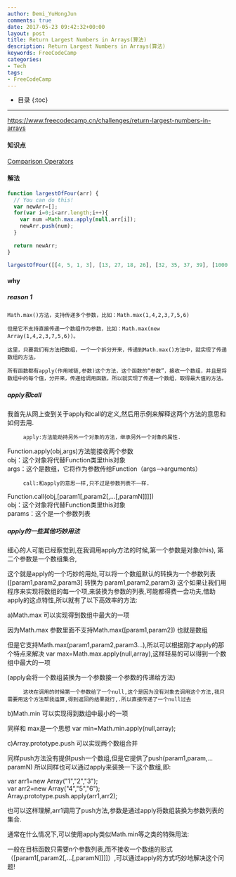 ```yaml
---
author: Demi_YuHongJun
comments: true
date: 2017-05-23 09:42:32+00:00
layout: post
title: Return Largest Numbers in Arrays(算法)
description: Return Largest Numbers in Arrays(算法)
keywords: FreeCodeCamp
categories:
- Tech
tags:
- FreeCodeCamp
---
```

* 目录
{:toc}
---
https://www.freecodecamp.cn/challenges/return-largest-numbers-in-arrays

#### 知识点
[Comparison Operators](https://developer.mozilla.org/zh-CN/docs/Web/JavaScript/Reference/Operators/Comparison_Operators)

#### 解法

```javascript
function largestOfFour(arr) {
  // You can do this!
  var newArr=[];
  for(var i=0;i<arr.length;i++){
    var num =Math.max.apply(null,arr[i]);
    newArr.push(num);
  }
  
  return newArr;
}

largestOfFour([[4, 5, 1, 3], [13, 27, 18, 26], [32, 35, 37, 39], [1000, 1001, 857, 1]]);

```

#### why
##### reason 1
```
Math.max()方法，支持传递多个参数，比如：Math.max(1,4,2,3,7,5,6)

但是它不支持直接传递一个数组作为参数，比如：Math.max(new Array(1,4,2,3,7,5,6))。

这里，只要我们有方法把数组，一个一个拆分开来，传递到Math.max()方法中，就实现了传递数组的方法。

所有函数都有apply(作用域链,参数)这个方法，这个函数的“参数”，接收一个数组，并且是将数组中的每个值，分开来，传递给调用函数。所以就实现了传递一个数组，取得最大值的方法。
```
##### apply和call
我首先从网上查到关于apply和call的定义,然后用示例来解释这两个方法的意思和如何去用.  
  
         apply:方法能劫持另外一个对象的方法，继承另外一个对象的属性.  
  
 Function.apply(obj,args)方法能接收两个参数  
obj：这个对象将代替Function类里this对象  
args：这个是数组，它将作为参数传给Function（args-->arguments）  
  
         call:和apply的意思一样,只不过是参数列表不一样.  
  
 Function.call(obj,[param1[,param2[,…[,paramN]]]])  
obj：这个对象将代替Function类里this对象  
params：这个是一个参数列表  

##### apply的一些其他巧妙用法  
  
细心的人可能已经察觉到,在我调用apply方法的时候,第一个参数是对象(this), 第二个参数是一个数组集合,   
  
这个就是apply的一个巧妙的用处,可以将一个数组默认的转换为一个参数列表([param1,param2,param3] 转换为 param1,param2,param3) 这个如果让我们用程序来实现将数组的每一个项,来装换为参数的列表,可能都得费一会功夫,借助apply的这点特性,所以就有了以下高效率的方法:  
  
a)Math.max 可以实现得到数组中最大的一项  
  
因为Math.max 参数里面不支持Math.max([param1,param2]) 也就是数组  
  
但是它支持Math.max(param1,param2,param3…),所以可以根据刚才apply的那个特点来解决 var max=Math.max.apply(null,array),这样轻易的可以得到一个数组中最大的一项  
  
(apply会将一个数组装换为一个参数接一个参数的传递给方法)  
  
         这块在调用的时候第一个参数给了一个null,这个是因为没有对象去调用这个方法,我只需要用这个方法帮我运算,得到返回的结果就行,.所以直接传递了一个null过去  
  
b)Math.min  可以实现得到数组中最小的一项  
  
同样和 max是一个思想 var min=Math.min.apply(null,array);  
  
c)Array.prototype.push 可以实现两个数组合并  
  
同样push方法没有提供push一个数组,但是它提供了push(param1,param,…paramN) 所以同样也可以通过apply来装换一下这个数组,即:  
  
var arr1=new Array("1","2","3");   
var arr2=new Array("4","5","6");   
Array.prototype.push.apply(arr1,arr2);   
  
也可以这样理解,arr1调用了push方法,参数是通过apply将数组装换为参数列表的集合.  
  
通常在什么情况下,可以使用apply类似Math.min等之类的特殊用法:  
  
一般在目标函数只需要n个参数列表,而不接收一个数组的形式（[param1[,param2[,…[,paramN]]]]）,可以通过apply的方式巧妙地解决这个问题!  
  
